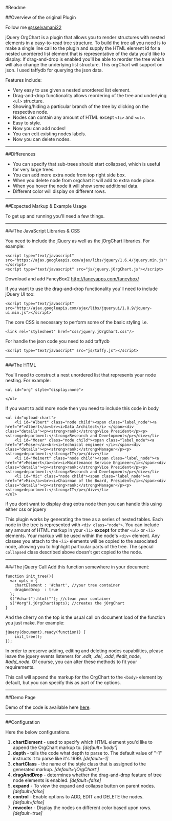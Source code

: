 #Readme


##Overview of the original Plugin

Follow me [@sselvamani22](http://twitter.com/sselvamani22)

jQuery OrgChart is a plugin that allows you to render structures with nested elements in a easy-to-read tree structure. To build the tree all you need is to make a single line call to the plugin and supply the HTML element Id for a nested unordered list element that is representative of the data you'd like to display. If drag-and-drop is enabled you'll be able to reorder the tree which will also change the underlying list structure. 
This orgChart will support on json. I used taffydb for querying the json data.


Features include:

* Very easy to use given a nested unordered list element.
* Drag-and-drop functionality allows reordering of the tree and underlying `<ul>` structure.
* Showing/hiding a particular branch of the tree by clicking on the respective node.
* Nodes can contain any amount of HTML except `<li>` and `<ul>`.
* Easy to style.
* Now you can add nodes!
* You can edit existing nodes labels.
* Now you can delete nodes.


----
##Differences

* You can specify that sub-trees should start collapsed, which is useful for very large trees.
* You can add more extra node from top right side box.
* When you delete node from orgchart it will add to extra node place.
* When you hover the node it will show some additional data.
* Different color will display on different rows.


----

##Expected Markup & Example Usage

To get up and running you'll need a few things. 

-----

###The JavaScript Libraries & CSS

You need to include the jQuery as well as the jOrgChart libraries. For example:

	<script type="text/javascript" src="https://ajax.googleapis.com/ajax/libs/jquery/1.6.4/jquery.min.js"></script>
	<script type="text/javascript" src="js/jquery.jOrgChart.js"></script>

Download and add FancyBox2 http://fancyapps.com/fancybox/

If you want to use the drag-and-drop functionality you'll need to include jQuery UI too:

	<script type="text/javascript" src="http://ajax.googleapis.com/ajax/libs/jqueryui/1.8.9/jquery-ui.min.js"></script>
	
The core CSS is necessary to perform some of the basic styling i.e.

    <link rel="stylesheet" href="css/jquery.jOrgChart.css"/>

	
For handle the json code you need to add taffydb

    <script type="text/javascript" src="js/taffy.js"></script>

----

###The HTML

You'll need to construct a nest unordered list that represents your node nesting. For example:

	<ul id="org" style="display:none">

	</ul>

If you want to add more node then you need to include this code in body
	
	
	<ul id="upload-chart">
		<li id="Albert" class="node child"><span class="label_node"><a href="#">Albert</a><br><i>Data Architect</i> </span><div class="details"><p><strong>rank:</strong>Vice President</p><p><strong>department:</strong>Research and Development</p></div></li>
		<li id="Moser" class="node child"><span class="label_node"><a href="#">Moser</a><br><i>technical engineer </i></span><div class="details"><p><strong>rank:</strong>Manager</p><p><strong>department:</strong>IT</p></div></li>
		<li id="Meinert" class="node child"><span class="label_node"><a href="#">Meinert</a><br><i>Maintenance Service Engineer</i></span><div class="details"><p><strong>rank:</strong>Vice President</p><p><strong>department:</strong>Research and Development</p></div></li>
		<li id="Mic" class="node child"><span class="label_node"><a href="#">Mic</a><br><i>Chairman of the Board, President</i></span><div class="details"><p><strong>rank:</strong>Manager</p><p><strong>department:</strong>IT</p></div></li>
	</ul>
	
if you dont want to display drag extra node then you can handle this using either css or jquery
	
This plugin works by generating the tree as a series of nested tables. Each node in the tree is represented with `<div class="node">`. You can include any amount of HTML markup in your `<li>` **except** for other `<ul>` or `<li>` elements. Your markup will be used within the node's `<div>` element. Any classes you attach to the `<li>` elements will be copied to the associated node, allowing you to highlight particular parts of the tree. The special `collapsed` class described above doesn't get copied to the node.


-----

###The jQuery Call
Add this function somewhere in your document:
	
	function init_tree(){
      var opts = {
        chartElement : '#chart', //your tree container
        dragAndDrop  : true
      };
      $("#chart").html(""); //clean your container
      $("#org").jOrgChart(opts); //creates the jOrgChart
    }

And the cherry on the top is the usual call on document load of the function you just make. For example:

	jQuery(document).ready(function() {
	    init_tree();
	});
	
In order to preserve adding, editing and deleting nodes capabilities, please leave the jquery events listeners for *.edit*, *.del*, *.add*, *#edit_node*, *#add_node*.
Of course, you can alter these methods to fit your requirements.
	
This call will append the markup for the OrgChart to the `<body>` element by default, but you can specify this as part of the options.


------

##Demo Page

Demo of the code is available here [here](http://sselvamani22.github.io/jOrgChart "DEMO").

-----

##Configuration

Here the below configurations.

1. **chartElement** - used to specify which HTML element you'd like to append the OrgChart markup to. *[default='body']*
2. **depth** - tells the code what depth to parse to. The default value of "-1" instructs it to parse like it's 1999. *[default=-1]*
3. **chartClass** - the name of the style class that is assigned to the generated markup. *[default='jOrgChart']*
4. **dragAndDrop** - determines whether the drag-and-drop feature of tree node elements is enabled. *[default=false]*
5. **expand** - To view the expand and collapse button on parent nodes. *[default=false]*
6. **control** - Enable options to ADD, EDIT and DELETE the nodes. *[default=false]*
7. **rowcolor** - Display the nodes on different color based upon rows. *[default=true]*


